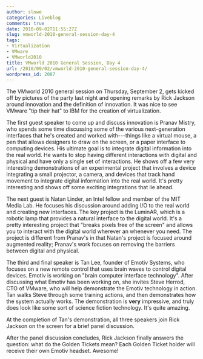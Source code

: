 ```yaml
---
author: slowe
categories: Liveblog
comments: true
date: 2010-09-02T11:55:27Z
slug: vmworld-2010-general-session-day-4
tags:
- Virtualization
- VMware
- VMworld2010
title: VMworld 2010 General Session, Day 4
url: /2010/09/02/vmworld-2010-general-session-day-4/
wordpress_id: 2087
---
```


The VMworld 2010 general session on Thursday, September 2, gets kicked off by pictures of the party last night and opening remarks by Rick Jackson around innovation and the definition of innovation. It was nice to see VMware "tip their hat" to IBM for the creation of virtualization.

The first guest speaker to come up and discuss innovation is Pranav Mistry, who spends some time discussing some of the various next-generation interfaces that he's created and worked with---things like a virtual mouse, a pen that allows designers to draw on the screen, or a paper interface to computing devices. His ultimate goal is to integrate digital information into the real world. He wants to stop having different interactions with digital and physical and have only a single set of interactions. He shows off a few very interesting demonstrations of an experimental project that involves a device integrating a small projector, a camera, and devices that track hand movement to integrate digital information into the real world. It's pretty interesting and shows off some exciting integrations that lie ahead.

The next guest is Natan Linder, an Intel fellow and member of the MIT Media Lab. He focuses his discussion around adding I/O to the real world and creating new interfaces. The key project is the LuminAR, which is a robotic lamp that provides a natural interface to the digital world. It's a pretty interesting project that "breaks pixels free of the screen" and allows you to interact with the digital world wherever an whenever you need. The project is different from Pranav's in that Natan's project is focused around augmented reality; Pranav's work focuses on removing the barriers between digital and physical.

The third and final speaker is Tan Lee, founder of Emotiv Systems, who focuses on a new remote control that uses brain waves to control digital devices. Emotiv is working on "brain computer interface technology". After discussing what Emotiv has been working on, she invites Steve Herrod, CTO of VMware, who will help demonstrate the Emotiv technology in action. Tan walks Steve through some training actions, and then demonstrates how the system actually works. The demonstration is **very** impressive, and truly does look like some sort of science fiction technology. It's quite amazing.

At the completion of Tan's demonstration, all three speakers join Rick Jackson on the screen for a brief panel discussion.

After the panel discussion concludes, Rick Jackson finally answers the question: what do the Golden Tickets mean? Each Golden Ticket holder will receive their own Emotiv headset. Awesome!
